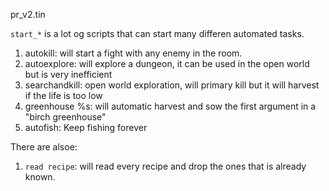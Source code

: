 pr_v2.tin

`start_*` is a lot og scripts that can start many differen automated tasks. 

1. autokill: will start a fight with any enemy in the room. 
1. autoexplore: will explore a dungeon, it can be used in the open world but is very inefficient
1. searchandkill: open world exploration, will primary kill but it will harvest if the life is too low
1. greenhouse %s: will automatic harvest and sow the first argument in a "birch greenhouse" 
1. autofish: Keep fishing forever 

There are alsoe:
1. `read recipe`: will read every recipe and drop the ones that is already known. 
